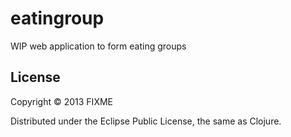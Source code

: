 # eatingroup

WIP web application to form eating groups

## License

Copyright © 2013 FIXME

Distributed under the Eclipse Public License, the same as Clojure.
